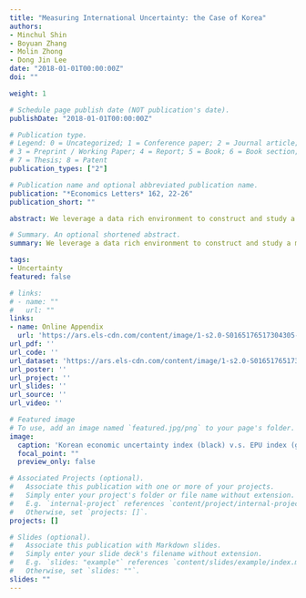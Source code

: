 ```yaml
---
title: "Measuring International Uncertainty: the Case of Korea"
authors:
- Minchul Shin
- Boyuan Zhang
- Molin Zhong
- Dong Jin Lee
date: "2018-01-01T00:00:00Z"
doi: ""

weight: 1

# Schedule page publish date (NOT publication's date).
publishDate: "2018-01-01T00:00:00Z"

# Publication type.
# Legend: 0 = Uncategorized; 1 = Conference paper; 2 = Journal article;
# 3 = Preprint / Working Paper; 4 = Report; 5 = Book; 6 = Book section;
# 7 = Thesis; 8 = Patent
publication_types: ["2"]

# Publication name and optional abbreviated publication name.
publication: "*Economics Letters* 162, 22-26"
publication_short: ""

abstract: We leverage a data rich environment to construct and study a measure of macroeconomic uncertainty for the Korean economy. We provide several stylized facts about uncertainty in Korea from 1991M10–2016M5. We compare and contrast this measure of uncertainty with two other popular uncertainty proxies, financial and policy uncertainty proxies, as well as the U.S. measure constructed by Jurado et al. (2015). We find that neither financial nor policy uncertainty proxies capture economy-wide uncertainty. Unlike our measure or financial uncertainty, policy uncertainty does not have much effect on real variables in Korea.

# Summary. An optional shortened abstract.
summary: We leverage a data rich environment to construct and study a measure of macroeconomic uncertainty for the Korean economy.

tags:
- Uncertainty
featured: false

# links:
# - name: ""
#   url: ""
links:
- name: Online Appendix
  url: 'https://ars.els-cdn.com/content/image/1-s2.0-S0165176517304305-mmc2.pdf'
url_pdf: ''
url_code: ''
url_dataset: 'https://ars.els-cdn.com/content/image/1-s2.0-S0165176517304305-mmc1.xlsx'
url_poster: ''
url_project: ''
url_slides: ''
url_source: ''
url_video: ''

# Featured image
# To use, add an image named `featured.jpg/png` to your page's folder. 
image:
  caption: 'Korean economic uncertainty index (black) v.s. EPU index (gray)'
  focal_point: ""
  preview_only: false

# Associated Projects (optional).
#   Associate this publication with one or more of your projects.
#   Simply enter your project's folder or file name without extension.
#   E.g. `internal-project` references `content/project/internal-project/index.md`.
#   Otherwise, set `projects: []`.
projects: []

# Slides (optional).
#   Associate this publication with Markdown slides.
#   Simply enter your slide deck's filename without extension.
#   E.g. `slides: "example"` references `content/slides/example/index.md`.
#   Otherwise, set `slides: ""`.
slides: ""
---
```

